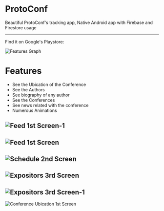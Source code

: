 # ProtoConf

Beautiful ProtoConf's tracking app, Native Android app with Firebase and Firestore usage

---

Find it on Google's Playstore:

![Features Graph](https://user-images.githubusercontent.com/81189565/130145546-e46da91c-877e-4d60-bc4f-f050405bb897.png)

# Features
 - See the Ubication of the Conference
 - See the Authors
 - See biography of any author
 - See the Conferences
 - See news related with the conference
 - Numerous Animations
 
![Feed 1st Screen-1](https://user-images.githubusercontent.com/81189565/130146447-2c8026a4-3b04-4518-982b-ebc448592a61.png)
---
![Feed 1st Screen](https://user-images.githubusercontent.com/81189565/130146460-3c27842f-4d35-488e-bcc3-f4045afa9d25.png)
---
![Schedule 2nd Screen](https://user-images.githubusercontent.com/81189565/130146475-f0cdab99-674f-4974-bc96-03e8a2c85217.png)
---
![Expositors 3rd Screen](https://user-images.githubusercontent.com/81189565/130146491-5191cdeb-b148-4cce-a0ea-6c9812660ec2.png)
---
![Expositors 3rd Screen-1](https://user-images.githubusercontent.com/81189565/130146496-c98d0373-f35a-4800-afe1-f2c573eec377.png)
---
![Conference Ubication 1st Screen](https://user-images.githubusercontent.com/81189565/130146532-1423c99e-0fe5-433c-b93a-1a97c24f4711.png)

 


 

